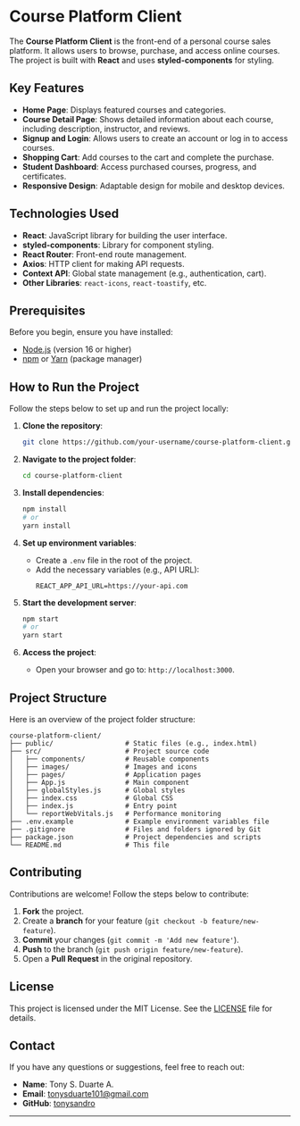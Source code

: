 # Course Platform Client

The **Course Platform Client** is the front-end of a personal course sales platform. It allows users to browse, purchase, and access online courses. The project is built with **React** and uses **styled-components** for styling.

## Key Features

- **Home Page**: Displays featured courses and categories.
- **Course Detail Page**: Shows detailed information about each course, including description, instructor, and reviews.
- **Signup and Login**: Allows users to create an account or log in to access courses.
- **Shopping Cart**: Add courses to the cart and complete the purchase.
- **Student Dashboard**: Access purchased courses, progress, and certificates.
- **Responsive Design**: Adaptable design for mobile and desktop devices.

## Technologies Used

- **React**: JavaScript library for building the user interface.
- **styled-components**: Library for component styling.
- **React Router**: Front-end route management.
- **Axios**: HTTP client for making API requests.
- **Context API**: Global state management (e.g., authentication, cart).
- **Other Libraries**: `react-icons`, `react-toastify`, etc.

## Prerequisites

Before you begin, ensure you have installed:

- [Node.js](https://nodejs.org/) (version 16 or higher)
- [npm](https://www.npmjs.com/) or [Yarn](https://yarnpkg.com/) (package manager)

## How to Run the Project

Follow the steps below to set up and run the project locally:

1. **Clone the repository**:
   ```bash
   git clone https://github.com/your-username/course-platform-client.git
   ```

2. **Navigate to the project folder**:
   ```bash
   cd course-platform-client
   ```

3. **Install dependencies**:
   ```bash
   npm install
   # or
   yarn install
   ```

4. **Set up environment variables**:
   - Create a `.env` file in the root of the project.
   - Add the necessary variables (e.g., API URL):
     ```env
     REACT_APP_API_URL=https://your-api.com
     ```

5. **Start the development server**:
   ```bash
   npm start
   # or
   yarn start
   ```

6. **Access the project**:
   - Open your browser and go to: `http://localhost:3000`.

## Project Structure

Here is an overview of the project folder structure:

```
course-platform-client/
├── public/                  # Static files (e.g., index.html)
├── src/                     # Project source code
│   ├── components/          # Reusable components
│   ├── images/              # Images and icons
│   ├── pages/               # Application pages
│   ├── App.js               # Main component
│   ├── globalStyles.js      # Global styles
│   ├── index.css            # Global CSS
│   ├── index.js             # Entry point
│   └── reportWebVitals.js   # Performance monitoring
├── .env.example             # Example environment variables file
├── .gitignore               # Files and folders ignored by Git
├── package.json             # Project dependencies and scripts
└── README.md                # This file
```

## Contributing

Contributions are welcome! Follow the steps below to contribute:

1. **Fork** the project.
2. Create a **branch** for your feature (`git checkout -b feature/new-feature`).
3. **Commit** your changes (`git commit -m 'Add new feature'`).
4. **Push** to the branch (`git push origin feature/new-feature`).
5. Open a **Pull Request** in the original repository.

## License

This project is licensed under the MIT License. See the [LICENSE](LICENSE) file for details.

## Contact

If you have any questions or suggestions, feel free to reach out:

- **Name**: Tony S. Duarte A.
- **Email**: tonysduarte101@gmail.com
- **GitHub**: [tonysandro](https://github.com/tonysandro)

---